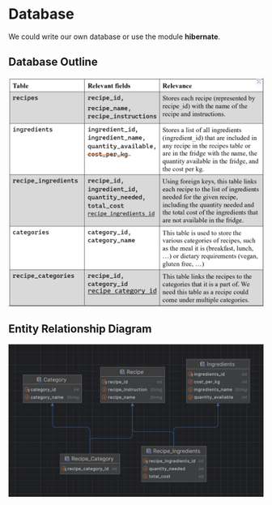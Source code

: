 # Database

We could write our own database or use the module __hibernate__.

## Database Outline

![image](./readme_images/database_outline.png)

## Entity Relationship Diagram

![diagram showing the relations between the tables](./readme_images/ERD.png)
